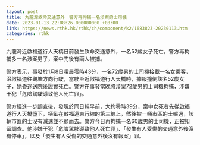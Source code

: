 ```yaml
---
layout: post
title: 九龍灣致命交通意外　警方再拘捕一名涉案的士司機
date: 2023-01-13 22:08:26.000000000 +08:00
link: https://news.rthk.hk/rthk/ch/component/k2/1683823-20230113.htm
categories: rthk
---
```


九龍灣近啟福道行人天橋日前發生致命交通意外，一名52歲女子死亡。警方再拘捕多一名涉案男子，案中先後有兩人被捕。

警方表示，事發於1月8日凌晨零時43分，一名72歲男的士司機接載一名女乘客，沿啟福道往觀塘方向行駛，當駛至近啟福道行人天橋時，據報撞倒該名52歲女子，她昏迷送院後證實死亡。警方在事發當晚將涉案72歲男的士司機拘捕，涉嫌干犯「危險駕駛導致他人死亡罪」。

警方經進一步調查後，發現於同日較早前，大約零時39分，案中女死者先從啟福道行人天橋墮下，橫臥在啟福道東行線的第三線上，然後被一輛市區的士輾過，該輛市區的士沒有減速並不顧而去。警方今日再拘捕一名60歲男的士司機，正被扣留調查。他涉嫌干犯「危險駕駛導致他人死亡罪」、「發生有人受傷的交通意外後沒有停車」，以及「發生有人受傷的交通意外後沒有報案」罪。

